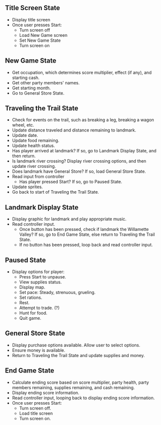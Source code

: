 ## Title Screen State
* Display title screen
* Once user presses Start:
  * Turn screen off
  * Load New Game screen
  * Set New Game State
  * Turn screen on
  
## New Game State
* Get occupation, which determines score multiplier, effect (if any), and starting cash.
* Get other party members' names.
* Get starting month.
* Go to General Store State.

## Traveling the Trail State
* Check for events on the trail, such as breaking a leg, breaking a wagon wheel, etc.
* Update distance traveled and distance remaining to landmark.
* Update date.
* Update food remaining.
* Update health status.
* Has player arrived at landmark? If so, go to Landmark Display State, and then return.
* Is landmark river crossing? Display river crossing options, and then update river crossing.
* Does landmark have General Store? If so, load General Store State.
* Read input from controller
  * Has player pressed Start? If so, go to Paused State.
* Update sprites.
* Go back to start of Traveling the Trail State.

## Landmark Display State
* Display graphic for landmark and play appropriate music.
* Read controller input.
  * Once button has been pressed, check if landmark the Willamette Valley? If so, go to End Game State, else return to Traveling the Trail State.
  * If no button has been pressed, loop back and read controller input.

## Paused State
* Display options for player:
  * Press Start to unpause.
  * View supplies status.
  * Display map.
  * Set pace: Steady, strenuous, grueling.
  * Set rations.
  * Rest.
  * Attempt to trade. (?)
  * Hunt for food.
  * Quit game.
  
## General Store State
* Display purchase options available. Allow user to select options.
* Ensure money is available.
* Return to Traveling the Trail State and update supplies and money.

## End Game State
* Calculate ending score based on score multiplier, party health, party members remaining, supplies remaining, and cash remaining.
* Display ending score information.
* Read controller input, looping back to display ending score information.
* Once user presses Start:
  * Turn screen off.
  * Load title screen
  * Turn screen on.
